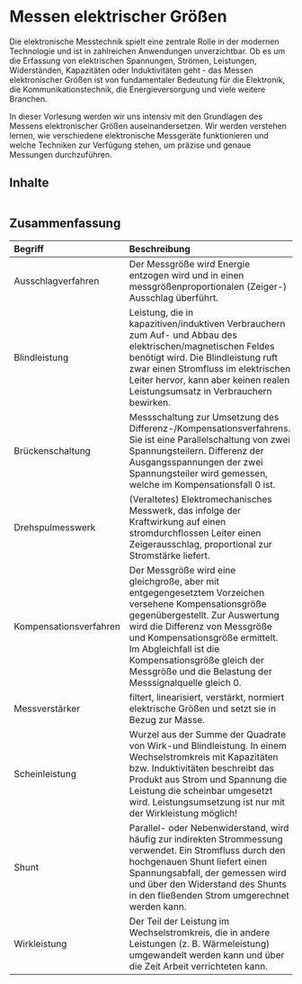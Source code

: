 # Messen elektrischer Größen

Die elektronische Messtechnik spielt eine zentrale Rolle in der modernen Technologie und ist in zahlreichen Anwendungen unverzichtbar. Ob es um die Erfassung von elektrischen Spannungen, Strömen, Leistungen, Widerständen, Kapazitäten oder Induktivitäten geht - das Messen elektronischer Größen ist von fundamentaler Bedeutung für die Elektronik, die Kommunikationstechnik, die Energieversorgung und viele weitere Branchen.

In dieser Vorlesung werden wir uns intensiv mit den Grundlagen des Messens elektronischer Größen auseinandersetzen. Wir werden verstehen lernen, wie verschiedene elektronische Messgeräte funktionieren und welche Techniken zur Verfügung stehen, um präzise und genaue Messungen durchzuführen.

## Inhalte
```{tableofcontents}
```

## Zusammenfassung

| Begriff | Beschreibung |
|:--------------------|:----------------------------------------|
|Ausschlagverfahren|Der Messgröße wird Energie entzogen wird und in einen messgrößenproportionalen (Zeiger-) Ausschlag überführt.|
|Blindleistung|Leistung, die in kapazitiven/induktiven Verbrauchern zum Auf- und Abbau des elektrischen/magnetischen Feldes benötigt wird. Die Blindleistung ruft zwar einen Stromfluss im elektrischen Leiter hervor, kann aber keinen realen Leistungsumsatz in Verbrauchern bewirken. |
|Brückenschaltung|Messschaltung zur Umsetzung des Differenz-/Kompensationsverfahrens. Sie ist eine Parallelschaltung von zwei Spannungsteilern. Differenz der Ausgangsspannungen der zwei Spannungsteiler wird gemessen, welche im Kompensationsfall 0 ist.|
|Drehspulmesswerk|(Veraltetes) Elektromechanisches Messwerk, das infolge der Kraftwirkung auf einen stromdurchflossen Leiter einen Zeigerausschlag, proportional zur Stromstärke liefert.|
|Kompensationsverfahren|Der Messgröße wird eine gleichgroße, aber mit entgegengesetztem Vorzeichen versehene Kompensationsgröße gegenübergestellt. Zur Auswertung wird die Differenz von Messgröße und Kompensationsgröße ermittelt. Im Abgleichfall ist die Kompensationsgröße gleich der Messgröße und die Belastung der Messsignalquelle gleich 0.|
|Messverstärker|filtert, linearisiert, verstärkt, normiert elektrische Größen und setzt sie in Bezug zur Masse.|
|Scheinleistung|Wurzel aus der Summe der Quadrate von Wirk-und Blindleistung. In einem Wechselstromkreis mit Kapazitäten bzw. Induktivitäten beschreibt das Produkt aus Strom und Spannung die Leistung die scheinbar umgesetzt wird. Leistungsumsetzung ist nur mit der Wirkleistung möglich!|
|Shunt|Parallel- oder Nebenwiderstand, wird häufig zur indirekten Strommessung verwendet. Ein Stromfluss durch den hochgenauen Shunt liefert einen Spannungsabfall, der gemessen wird und über den Widerstand des Shunts in den fließenden Strom umgerechnet werden kann. |
|Wirkleistung|Der Teil der Leistung im Wechselstromkreis, die in andere Leistungen (z. B. Wärmeleistung) umgewandelt werden kann und über die Zeit Arbeit verrichteten kann.|